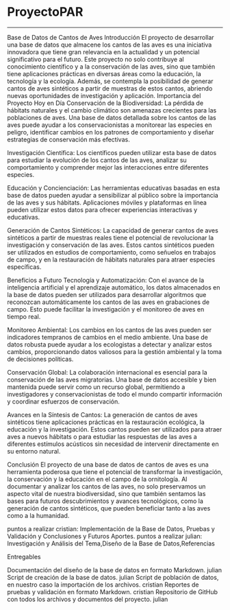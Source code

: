 # ProyectoPAR
---

Base de Datos de Cantos de Aves
Introducción
El proyecto de desarrollar una base de datos que almacene los cantos de las aves es una iniciativa innovadora que tiene gran relevancia en la actualidad y un potencial significativo para el futuro. Este proyecto no solo contribuye al conocimiento científico y a la conservación de las aves, sino que también tiene aplicaciones prácticas en diversas áreas como la educación, la tecnología y la ecología. Además, se contempla la posibilidad de generar cantos de aves sintéticos a partir de muestras de estos cantos, abriendo nuevas oportunidades de investigación y aplicación.
Importancia del Proyecto Hoy en Día
Conservación de la Biodiversidad:
La pérdida de hábitats naturales y el cambio climático son amenazas crecientes para las poblaciones de aves. Una base de datos detallada sobre los cantos de las aves puede ayudar a los conservacionistas a monitorear las especies en peligro, identificar cambios en los patrones de comportamiento y diseñar estrategias de conservación más efectivas.

Investigación Científica:
Los científicos pueden utilizar esta base de datos para estudiar la evolución de los cantos de las aves, analizar su comportamiento y comprender mejor las interacciones entre diferentes especies. 

Educación y Concienciación:
Las herramientas educativas basadas en esta base de datos pueden ayudar a sensibilizar al público sobre la importancia de las aves y sus hábitats. Aplicaciones móviles y plataformas en línea pueden utilizar estos datos para ofrecer experiencias interactivas y educativas. 

Generación de Cantos Sintéticos:
La capacidad de generar cantos de aves sintéticos a partir de muestras reales tiene el potencial de revolucionar la investigación y conservación de las aves. Estos cantos sintéticos pueden ser utilizados en estudios de comportamiento, como señuelos en trabajos de campo, y en la restauración de hábitats naturales para atraer especies específicas.

Beneficios a Futuro
Tecnología y Automatización:
Con el avance de la inteligencia artificial y el aprendizaje automático, los datos almacenados en la base de datos pueden ser utilizados para desarrollar algoritmos que reconozcan automáticamente los cantos de las aves en grabaciones de campo. Esto puede facilitar la investigación y el monitoreo de aves en tiempo real.

Monitoreo Ambiental:
Los cambios en los cantos de las aves pueden ser indicadores tempranos de cambios en el medio ambiente. Una base de datos robusta puede ayudar a los ecologistas a detectar y analizar estos cambios, proporcionando datos valiosos para la gestión ambiental y la toma de decisiones políticas.

Conservación Global:
La colaboración internacional es esencial para la conservación de las aves migratorias. Una base de datos accesible y bien mantenida puede servir como un recurso global, permitiendo a investigadores y conservacionistas de todo el mundo compartir información y coordinar esfuerzos de conservación.

Avances en la Síntesis de Cantos:
La generación de cantos de aves sintéticos tiene aplicaciones prácticas en la restauración ecológica, la educación y la investigación. Estos cantos pueden ser utilizados para atraer aves a nuevos hábitats o para estudiar las respuestas de las aves a diferentes estímulos acústicos sin necesidad de intervenir directamente en su entorno natural.

Conclusión
El proyecto de una base de datos de cantos de aves es una herramienta poderosa que tiene el potencial de transformar la investigación, la conservación y la educación en el campo de la ornitología. Al documentar y analizar los cantos de las aves, no solo preservamos un aspecto vital de nuestra biodiversidad, sino que también sentamos las bases para futuros descubrimientos y avances tecnológicos, como la generación de cantos sintéticos, que pueden beneficiar tanto a las aves como a la humanidad.


puntos a realizar cristian:
Implementación de la Base de Datos, Pruebas y Validación y Conclusiones y Futuros Aportes.
puntos a realizar julian:
 Investigación y Análisis del Tema,Diseño de la Base de Datos,Referencias

 Entregables


Documentación del diseño de la base de datos en formato Markdown.   julian
Script de creación de la base de datos.  julian
Script de población de datos, en nuestro caso la importación de los archivos.  cristian
Reportes de pruebas y validación en formato Markdown.  cristian
Repositorio de GitHub con todos los archivos y documentos del proyecto.  julian

